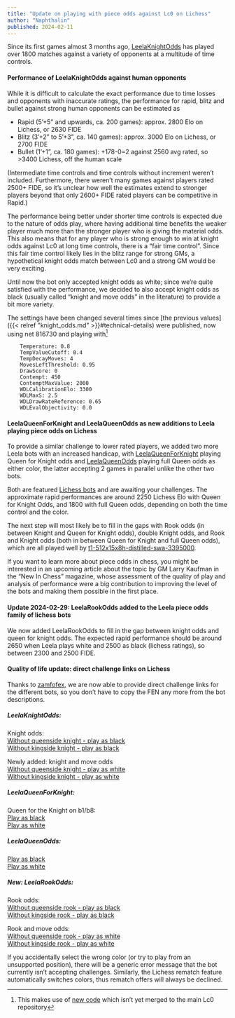 ```yaml
---
title: "Update on playing with piece odds against Lc0 on Lichess"
author: "Naphthalin"
published: 2024-02-11
---
```


Since its first games almost 3 months ago, [LeelaKnightOdds](https://lichess.org/@/LeelaKnightOdds) has played over 1800 matches against a variety of opponents at a multitude of time controls.
<!--more-->


#### Performance of LeelaKnightOdds against human opponents

While it is difficult to calculate the exact performance due to time losses and opponents with inaccurate ratings, the performance for rapid, blitz and bullet against strong human opponents can be estimated as
* Rapid (5’+5” and upwards, ca. 200 games): approx. 2800 Elo on Lichess, or 2630 FIDE
* Blitz (3’+2” to 5’+3”, ca. 140 games): approx. 3000 Elo on Lichess, or 2700 FIDE
* Bullet (1’+1”, ca. 180 games): +178-0=2 against 2560 avg rated, so >3400 Lichess, off the human scale

(Intermediate time controls and time controls without increment weren’t included. Furthermore, there weren’t many games against players rated 2500+ FIDE, so it’s unclear how well the estimates extend to stronger players beyond that only 2600+ FIDE rated players can be competitive in Rapid.)

The performance being better under shorter time controls is expected due to the nature of odds play, where having additional time benefits the weaker player much more than the stronger player who is giving the material odds. This also means that for any player who is strong enough to win at knight odds against Lc0 at long time controls, there is a “fair time control”. Since this fair time control likely lies in the blitz range for strong GMs, a hypothetical knight odds match between Lc0 and a strong GM would be very exciting.

Until now the bot only accepted knight odds as white; since we’re quite satisfied with the performance, we decided to also accept knight odds as black (usually called “knight and move odds” in the literature) to provide a bit more variety.

The settings have been changed several times since [the previous values]({{< relref "knight_odds.md" >}}#technical-details) were published, now using net 816730 and playing with[^1]
```
	Temperature: 0.8
	TempValueCutoff: 0.4
	TempDecayMoves: 4
	MovesLeftThreshold: 0.95
	DrawScore: 0
	Contempt: 450
	ContemptMaxValue: 2000
	WDLCalibrationElo: 3300
	WDLMaxS: 2.5
	WDLDrawRateReference: 0.65
	WDLEvalObjectivity: 0.0
```

#### LeelaQueenForKnight and LeelaQueenOdds as new additions to Leela playing piece odds on Lichess

To provide a similar challenge to lower rated players, we added two more Leela bots with an increased handicap, with [LeelaQueenForKnight](https://lichess.org/@/LeelaQueenForKnight) playing Queen for Knight odds and [LeelaQueenOdds](https://lichess.org/@/LeelaQueenOdds) playing full Queen odds as either color, the latter accepting 2 games in parallel unlike the other two bots.

Both are featured [Lichess bots](https://lichess.org/player/bots) and are awaiting your challenges. The approximate rapid performances are around 2250 Lichess Elo with Queen for Knight Odds, and 1800 with full Queen odds, depending on both the time control and the color.

The next step will most likely be to fill in the gaps with Rook odds (in between Knight and Queen for Knight odds), double Knight odds, and Rook and Knight odds (both in between Queen for Knight and full Queen odds), which are all played well by [t1-512x15x8h-distilled-swa-3395000](https://storage.lczero.org/files/networks-contrib/t1-512x15x8h-distilled-swa-3395000.pb.gz). 

If you want to learn more about piece odds in chess, you might be interested in an upcoming article about the topic by GM Larry Kaufman in the “New In Chess” magazine, whose assessment of the quality of play and analysis of performance were a big contribution to improving the level of the bots and making them possible in the first place.

#### Update 2024-02-29: LeelaRookOdds added to the Leela piece odds family of lichess bots

We now added LeelaRookOdds to fill in the gap between knight odds and queen for knight odds. The expected rapid performance should be around 2650 when Leela plays white and 2500 as black (lichess ratings), so between 2300 and 2500 FIDE.

#### Quality of life update: direct challenge links on Lichess

Thanks to [zamfofex](https://github.com/lichess-org/lila/pull/14511), we are now able to provide direct challenge links for the different bots, so you don’t have to copy the FEN any more from the bot descriptions.

##### LeelaKnightOdds:
Knight odds:\
[Without queenside knight - play as black](https://lichess.org/?user=LeelaKnightOdds&fen=rnbqkbnr/pppppppp/8/8/8/8/PPPPPPPP/R1BQKBNR_w_KQkq#friend)\
[Without kingside knight - play as black](https://lichess.org/?user=LeelaKnightOdds&fen=rnbqkbnr/pppppppp/8/8/8/8/PPPPPPPP/RNBQKB1R_w_KQkq#friend)

Newly added: knight and move odds\
[Without queenside knight - play as white](https://lichess.org/?user=LeelaKnightOdds&fen=r1bqkbnr/pppppppp/8/8/8/8/PPPPPPPP/RNBQKBNR_w_KQkq#friend)\
[Without kingside knight - play as white](https://lichess.org/?user=LeelaKnightOdds&fen=rnbqkb1r/pppppppp/8/8/8/8/PPPPPPPP/RNBQKBNR_w_KQkq#friend)


##### LeelaQueenForKnight:
Queen for the Knight on b1/b8:\
[Play as black](https://lichess.org/?user=LeelaQueenForKnight&fen=r1bqkbnr/pppppppp/8/8/8/8/PPPPPPPP/RNB1KBNR_w_KQkq#friend)\
[Play as white](https://lichess.org/?user=LeelaQueenForKnight&fen=rnb1kbnr/pppppppp/8/8/8/8/PPPPPPPP/R1BQKBNR_w_KQkq#friend)


##### LeelaQueenOdds:
[Play as black](https://lichess.org/?user=LeelaQueenOdds&fen=rnbqkbnr/pppppppp/8/8/8/8/PPPPPPPP/RNB1KBNR_w_KQkq#friend)\
[Play as white](https://lichess.org/?user=LeelaQueenOdds&fen=rnb1kbnr/pppppppp/8/8/8/8/PPPPPPPP/RNBQKBNR_w_KQkq#friend)


##### New: LeelaRookOdds:
Rook odds:\
[Without queenside rook - play as black](https://lichess.org/?user=LeelaRookOdds&fen=rnbqkbnr/pppppppp/8/8/8/8/PPPPPPPP/1NBQKBNR_w_Kkq#friend)\
[Without kingside rook - play as black](https://lichess.org/?user=LeelaRookOdds&fen=rnbqkbnr/pppppppp/8/8/8/8/PPPPPPPP/RNBQKBN1_w_Qkq#friend)

Rook and move odds:\
[Without queenside rook - play as white](https://lichess.org/?user=LeelaRookOdds&fen=1nbqkbnr/pppppppp/8/8/8/8/PPPPPPPP/RNBQKBNR_w_KQk#friend)\
[Without kingside rook - play as white](https://lichess.org/?user=LeelaRookOdds&fen=rnbqkbn1/pppppppp/8/8/8/8/PPPPPPPP/RNBQKBNR_w_KQq#friend)

If you accidentally select the wrong color (or try to play from an unsupported position), there will be a generic error message that the bot currently isn’t accepting challenges. Similarly, the Lichess rematch feature automatically switches colors, thus rematch offers will always be declined.

[^1]: This makes use of [new code](https://github.com/LeelaChessZero/lc0/pull/1941) which isn’t yet merged to the main Lc0 repository

